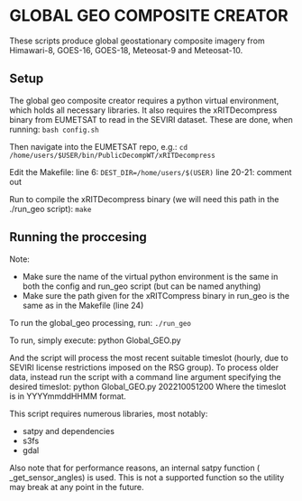 # GLOBAL GEO COMPOSITE CREATOR ####

These scripts produce global geostationary composite imagery from
Himawari-8, GOES-16, GOES-18, Meteosat-9 and Meteosat-10.

## Setup

The global geo composite creator requires a python virtual environment, 
which holds all necessary libraries. It also requires the xRITDecompress 
binary from EUMETSAT to read in the SEVIRI dataset. These are done, when 
running:
```bash config.sh```

Then navigate into the EUMETSAT repo, e.g.:
```cd /home/users/$USER/bin/PublicDecompWT/xRITDecompress```

Edit the Makefile:
line 6: ```DEST_DIR=/home/users/$(USER)```
line 20-21: comment out

Run to compile the xRITDecompress binary (we will need this path in the 
./run_geo script):
```make```

## Running the proccesing

Note:
- Make sure the name of the virtual python environment is the same in
  both the config and run_geo script (but can be named anything)
- Make sure the path given for the xRITCompress binary in run_geo is
  the same as in the Makefile (line 24)

To run the global_geo processing, run: 
```./run_geo```


To run, simply execute:
 python Global_GEO.py

And the script will process the most recent suitable timeslot
(hourly, due to SEVIRI license restrictions imposed on the RSG
group). To process older data, instead run the script with a
command line argument specifying the desired timeslot:
 python Global_GEO.py 202210051200
Where the timeslot is in YYYYmmddHHMM format.

This script requires numerous libraries, most notably:
 - satpy and dependencies
 - s3fs
 - gdal

Also note that for performance reasons, an internal satpy function
( _get_sensor_angles) is used. This is not a supported function so
the utility may break at any point in the future.
